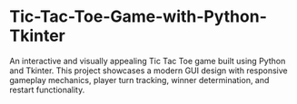 # Tic-Tac-Toe-Game-with-Python-Tkinter
An interactive and visually appealing Tic Tac Toe game built using Python and Tkinter. This project showcases a modern GUI design with responsive gameplay mechanics, player turn tracking, winner determination, and restart functionality.
